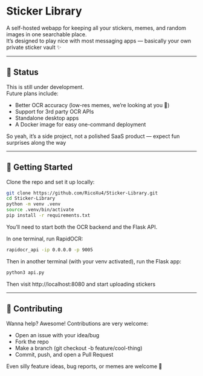 # Sticker Library

A self-hosted webapp for keeping all your stickers, memes, and random images in one searchable place.  
It’s designed to play nice with most messaging apps — basically your own private sticker vault ✨

---

## 🚧 Status

This is still under development.  
Future plans include:
- Better OCR accuracy (low-res memes, we’re looking at you 👀)
- Support for 3rd party OCR APIs
- Standalone desktop apps
- A Docker image for easy one-command deployment

So yeah, it’s a side project, not a polished SaaS product — expect fun surprises along the way

---

## 🚀 Getting Started

Clone the repo and set it up locally:

```bash
git clone https://github.com/RicoXu4/Sticker-Library.git
cd Sticker-Library
python -m venv .venv
source .venv/bin/activate
pip install -r requirements.txt
```

You’ll need to start both the OCR backend and the Flask API.

In one terminal, run RapidOCR:

```bash
rapidocr_api -ip 0.0.0.0 -p 9005
```
Then in another terminal (with your venv activated), run the Flask app:

```bash
python3 api.py
```
Then visit http://localhost:8080 and start uploading stickers

---

## 🤝 Contributing

Wanna help? Awesome! Contributions are very welcome:
- Open an issue with your idea/bug
- Fork the repo
- Make a branch (git checkout -b feature/cool-thing)
- Commit, push, and open a Pull Request

Even silly feature ideas, bug reports, or memes are welcome 💜